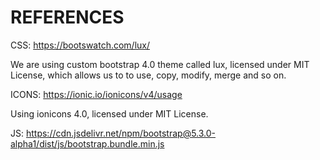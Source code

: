 # REFERENCES

CSS: https://bootswatch.com/lux/

We are using custom bootstrap 4.0 theme called lux, licensed under MIT License, which allows us to to use, copy, modify, merge and so on.

ICONS: https://ionic.io/ionicons/v4/usage

Using ionicons 4.0, licensed under MIT License.

JS: https://cdn.jsdelivr.net/npm/bootstrap@5.3.0-alpha1/dist/js/bootstrap.bundle.min.js
